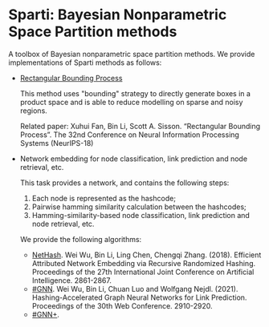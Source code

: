 # Sparti: Bayesian Nonparametric Space Partition methods
A toolbox of Bayesian nonparametric space partition methods. We provide implementations of Sparti methods as follows:

- [Rectangular Bounding Process](https://github.com/sparti-ml/Sparti/tree/main/Github_RelationalModel_RBP_upload)
    
    This method uses "bounding" strategy to directly generate boxes in a product space and is able to reduce modelling on sparse and noisy regions.
    
    Related paper: Xuhui Fan, Bin Li, Scott A. Sisson. “Rectangular Bounding Process”. The 32nd Conference on Neural Information Processing Systems (NeurIPS-18) 

- Network embedding for node classification, link prediction and node retrieval, etc.

    This task provides a network, and contains the following steps:
    
    1. Each node is represented as the hashcode;  
    2. Pairwise hamming similarity calculation between the hashcodes;  
    3. Hamming-similarity-based node classification, link prediction and node retrieval, etc.

    We provide the following algorithms:
    
    - [NetHash](https://github.com/drhash-cn/graph-hashing/tree/main/nethash). Wei Wu, Bin Li, Ling Chen, Chengqi Zhang. (2018). Efficient Attributed Network Embedding via Recursive Randomized Hashing. Proceedings of the 27th International Joint Conference on Artificial Intelligence. 2861-2867.
    - [#GNN](https://github.com/drhash-cn/graph-hashing/tree/main/hash-gnn). Wei Wu, Bin Li, Chuan Luo and Wolfgang Nejdl. (2021). Hashing-Accelerated Graph Neural Networks for Link Prediction. Proceedings of the 30th Web Conference. 2910-2920.
    - [#GNN+](https://github.com/drhash-cn/graph-hashing/tree/main/hash-gnn-plus). 
